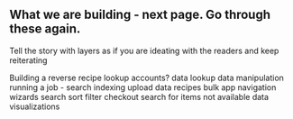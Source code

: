 ## What we are building - next page. Go through these again.

Tell the story with layers as if you are ideating with the readers and keep reiterating

Building a reverse recipe lookup
accounts?
data lookup
data manipulation
running a job - search indexing
upload data recipes bulk
app navigation
wizards
search sort filter
checkout search for items not available
data visualizations
